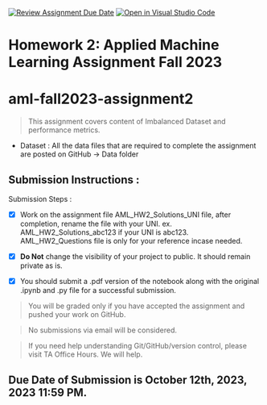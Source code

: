 [![Review Assignment Due Date](https://classroom.github.com/assets/deadline-readme-button-24ddc0f5d75046c5622901739e7c5dd533143b0c8e959d652212380cedb1ea36.svg)](https://classroom.github.com/a/eXPp7Qen)
[![Open in Visual Studio Code](https://classroom.github.com/assets/open-in-vscode-718a45dd9cf7e7f842a935f5ebbe5719a5e09af4491e668f4dbf3b35d5cca122.svg)](https://classroom.github.com/online_ide?assignment_repo_id=12265401&assignment_repo_type=AssignmentRepo)
# Homework 2: Applied Machine Learning Assignment Fall 2023
# aml-fall2023-assignment2

> This assignment covers content of Imbalanced Dataset and performance metrics.

- Dataset : All the data files that are required to complete the assignment are posted on GitHub -> Data folder

## Submission Instructions :

Submission Steps : 
- [x] Work on the assignment file AML_HW2_Solutions_UNI file, after completion, rename the file with your UNI. ex. AML_HW2_Solutions_abc123 if your UNI is abc123. AML_HW2_Questions file is only for your reference incase needed.

- [x] **Do Not** change the visibility of your project to public. It should remain private as is.

- [x] You should submit a .pdf version of the notebook along with the original .ipynb and .py file for a successful submission.

> You will be graded only if you have accepted the assignment and pushed your work on GitHub. 

> No submissions via email will be considered.

> If you need help understanding Git/GitHub/version control, please visit TA Office Hours. We will help.

## Due Date of Submission is October 12th, 2023, 2023 11:59 PM.